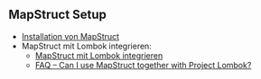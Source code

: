 ## MapStruct Setup
- [Installation von MapStruct](https://mapstruct.org/documentation/stable/reference/html/#setup)
- MapStruct mit Lombok integrieren:
    - [MapStruct mit Lombok integrieren](https://mapstruct.org/documentation/stable/reference/html/#lombok)
    - [FAQ – Can I use MapStruct together with Project Lombok?](https://mapstruct.org/faq/#Can-I-use-MapStruct-together-with-Project-Lombok)

